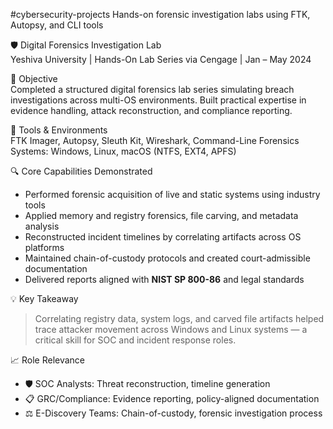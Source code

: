 #cybersecurity-projects
Hands-on forensic investigation labs using FTK, Autopsy, and CLI tools

🛡️ Digital Forensics Investigation Lab  
Yeshiva University | Hands-On Lab Series via Cengage | Jan – May 2024

🎯 Objective  
Completed a structured digital forensics lab series simulating breach investigations across multi-OS environments. Built practical expertise in evidence handling, attack reconstruction, and compliance reporting.

🔧 Tools & Environments  
FTK Imager, Autopsy, Sleuth Kit, Wireshark, Command-Line Forensics  
Systems: Windows, Linux, macOS (NTFS, EXT4, APFS)

🔍 Core Capabilities Demonstrated  
- Performed forensic acquisition of live and static systems using industry tools  
- Applied memory and registry forensics, file carving, and metadata analysis  
- Reconstructed incident timelines by correlating artifacts across OS platforms  
- Maintained chain-of-custody protocols and created court-admissible documentation  
- Delivered reports aligned with **NIST SP 800-86** and legal standards

💡 Key Takeaway  
> Correlating registry data, system logs, and carved file artifacts helped trace attacker movement across Windows and Linux systems — a critical skill for SOC and incident response roles.

 📈 Role Relevance  
- 🛡️ SOC Analysts: Threat reconstruction, timeline generation  
- 📋 GRC/Compliance: Evidence reporting, policy-aligned documentation  
- ⚖️ E-Discovery Teams: Chain-of-custody, forensic investigation process



